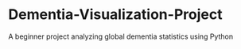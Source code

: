 # Dementia-Visualization-Project
A beginner project analyzing global dementia statistics using Python
